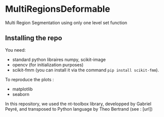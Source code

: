 # MultiRegionsDeformable
Multi Region Segmentation using only one level set function

## Installing the repo
You need:
- standard python libraires numpy, scikit-image 
- opencv (for initialization purposes)
- scikit-fmm (you can install it via the command `pip install scikit-fmm`). 

To reproduce the plots :
- matplotlib
- seaborn

In this repository, we used the nt-toolbox library, developped by Gabriel Peyré, and transposed to Python language by Theo Bertrand (see : [url])
